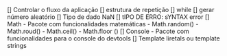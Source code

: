 [] Controlar o fluxo da aplicação
[] estrutura de repetição
    [] while
[] gerar número aleatório
[] Tipo de dado NaN
[] tIPO DE ERRO: sYNTAX error
[] Math
    - Pacote com funcionalidades matemáticas
    - Math.random()
    - Math.roud() - Math.ceil() - Math.floor ()
[] Console
    - Pacote com funcionalidades para o console do devtools
[] Template liretals ou template strings